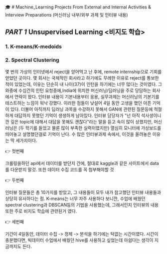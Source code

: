 :mortar_board: # Machine_Learning Projects From External and Internal Activities & Interview Preparations (머신러닝 내부/외부 과제 및 인터뷰 내용)



## _PART 1_ Unsupervised Learning <비지도 학습>

### 1. K-means/K-medoids 



### 2. Spectral Clustering

<KOR> 몇 번의 가상의 인터넷에서 reject을 얻어먹고 난 후에, remote internship으로 기회를 얻었던 곳이다. 몇 회사는 국제적인 회사라고 하기에도 무례한 이유로 reject를  통보한적이 있었는데, 이유는 단순히 내 나이(37)이 인턴을 하기에는 너무 많다는 것이였다. 그 와중에 수십건의 인턴 요청중에,India에 위치한 머신러닝/딥러닝을 주로 당담하는 회사에서 연락이 왔다. 인터뷰 내용이 기본내용부터 응용, 실무과제는 머신러닝의 기본기를 테스트하는 느낌이 워낙 강했다. 이러한 점들이 낮설어 4일 동안 고생을 했던 아픈 기억이 있다. 더불어 아직까지 딥러닝 과목을 수강하지 못해서 GAN에 관련된 질문등에 적절하게 대답하지 못했던 기억이 생생하게 남아있다. 인터뷰 담당자가 "넌 아직 석사생이니깐 깊은 topic에 대해서 대답을 못해도 괜찮다"라는 말을 듣고 속이 많이 상했지만, 머신러닝은 (두 학기를 들었고 물론 많이 부족한 실력이였지만) 열심히 모니터에 가상보드를 띄어놓고 설명했던걸로 기억이 난다. 수 많은 인터뷰과제 속에서, 이것을 올려놓은 이유는 딱 세가지이다. 
  
  :point_right: 첫번째 
  
  크롤링을하던 api에서 데이터를 받던지 간에, 절대로 kaggle과 같은 사이트에서 data를 다운받지 말것. 또한 데이터 수집 코드를 꼭 첨부해야할 것
   
  :point_right: 두번째
  
  인터뷰 질문들은 총 10가지를 받았고, 그 내용들이 모두 내가 참고했던 인터뷰 내용들과 상당히 유사하다는 점. K-means는 너무 자주 사용하다 보니깐, 
  수업에 배웠던 spectral clustering과 DBSCAN등의 기법을 사용했는데, 그래서인지 인터뷰의 내용 또한 주로 비지도 학습에 관련된거 였다. 
 
  
  :point_right: 세번째
  
  기간이 4일동안, 데이터 수집 -> 정제 -> 분석을 하기에는 턱없는 시간이였다. 시간이 충분했다면, 빅데이터 수업에서 배웠던 hive를 사용하고 싶었는데
  아쉽다는 생각이 지금까지도 든다. 
